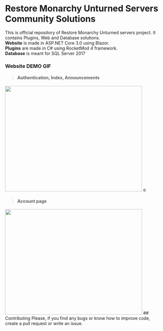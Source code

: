 # Restore Monarchy Unturned Servers Community Solutions
This is official repository of Restore Monarchy Unturned servers project. It contains Plugins, Web and Database solutions.  
**Website** is made in ASP.NET Core 3.0 using Blazor.  
**Plugins** are made in C# using RocketMod 4 framework.  
**Database** is meant for SQL Server 2017

### Website DEMO GIF
> #### Authentication, Index, Announcements
<img src="https://i.imgur.com/OCyMvRp.gif" height="344" width="446" /> o
> #### Account page
<img src="https://i.imgur.com/gvBH1J1.png" height="344" width="446" />  
## Contributing
Please, if you find any bugs or know how to improve code, create a pull request or write an issue.
